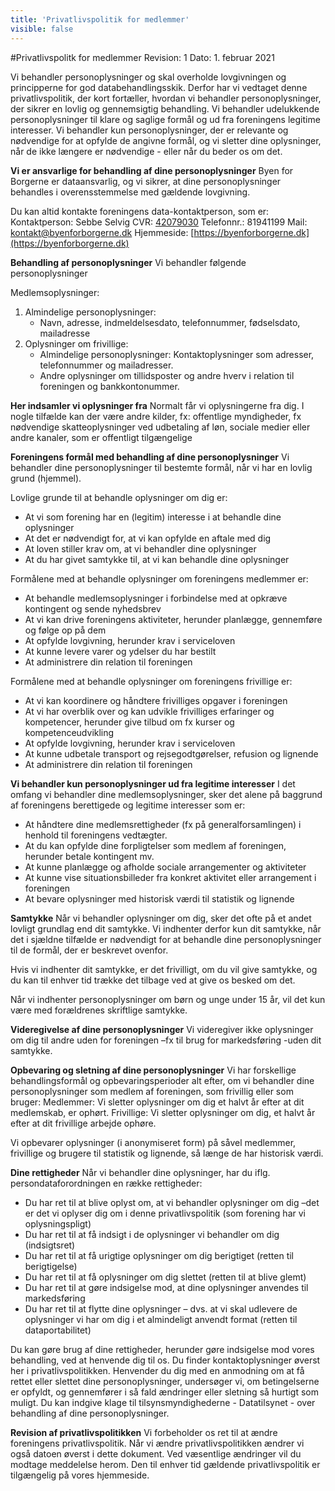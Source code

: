 ```yaml
---
title: 'Privatlivspolitik for medlemmer'
visible: false
---
```


#Privatlivspolitk for medlemmer
Revision: 1
Dato: 1. februar 2021

Vi behandler personoplysninger og skal overholde lovgivningen og principperne for god databehandlingsskik. Derfor har vi vedtaget denne privatlivspolitik, der kort fortæller, hvordan vi behandler personoplysninger, der sikrer en lovlig og gennemsigtig behandling.
Vi behandler udelukkende personoplysninger til klare og saglige formål og ud fra foreningens legitime interesser. Vi behandler kun personoplysninger, der er relevante og nødvendige for at opfylde de angivne formål, og vi sletter dine oplysninger, når de ikke længere er nødvendige - eller når du beder os om det.

**Vi er ansvarlige for behandling af dine personoplysninger**
Byen for Borgerne er dataansvarlig, og vi sikrer, at dine personoplysninger behandles i overensstemmelse med gældende lovgivning.

Du kan altid kontakte foreningens data-kontaktperson, som er:
Kontaktperson: Sebbe Selvig
CVR: [42079030](https://proff.dk/firma/byen-for-borgerne/k%C3%B8benhavn-k/medlemsorganisationer/GZAUUYI10PU/)
Telefonnr.: 81941199
Mail: [kontakt@byenforborgerne.dk](mailto:kontakt@byenforborgerne.dk)
Hjemmeside: [https://byenforborgerne.dk](https://byenforborgerne.dk)

**Behandling af personoplysninger**
Vi behandler følgende personoplysninger

Medlemsoplysninger:
1. Almindelige personoplysninger:
    - Navn, adresse, indmeldelsesdato, telefonnummer, fødselsdato, mailadresse
1. Oplysninger om frivillige:
    - Almindelige personoplysninger: Kontaktoplysninger som adresser, telefonnummer og mailadresser.
    - Andre oplysninger om tillidsposter og andre hverv i relation til foreningen og bankkontonummer.

**Her indsamler vi oplysninger fra**
Normalt får vi oplysningerne fra dig. I nogle tilfælde kan der være andre kilder, fx:
offentlige myndigheder, fx nødvendige skatteoplysninger ved udbetaling af løn,
sociale medier eller andre kanaler, som er offentligt tilgængelige

**Foreningens formål med behandling af dine personoplysninger**
Vi behandler dine personoplysninger til bestemte formål, når vi har en lovlig grund (hjemmel).

Lovlige grunde til at behandle oplysninger om dig er:
- At vi som forening har en (legitim) interesse i at behandle dine oplysninger
- At det er nødvendigt for, at vi kan opfylde en aftale med dig
- At loven stiller krav om, at vi behandler dine oplysninger
- At du har givet samtykke til, at vi kan behandle dine oplysninger

Formålene med at behandle oplysninger om foreningens medlemmer er:
- At behandle medlemsoplysninger  i forbindelse med  at opkræve kontingent og sende nyhedsbrev
- At vi kan drive foreningens aktiviteter, herunder planlægge, gennemføre og følge op på dem
- At opfylde lovgivning, herunder krav i serviceloven
- At kunne levere varer og ydelser du har bestilt
- At administrere din relation til foreningen

Formålene med at behandle oplysninger om foreningens frivillige er:
- At vi kan koordinere og håndtere frivilliges opgaver i foreningen
- At vi har overblik over og kan udvikle frivilliges erfaringer og kompetencer, herunder give tilbud om fx kurser og kompetenceudvikling
- At opfylde lovgivning, herunder krav i serviceloven
- At kunne udbetale transport og rejsegodtgørelser, refusion og lignende
- At administrere din relation til foreningen

**Vi behandler kun personoplysninger ud fra legitime interesser**
I det omfang vi behandler dine medlemsoplysninger, sker det alene på baggrund af foreningens berettigede og legitime interesser som er:
- At håndtere dine medlemsrettigheder (fx på generalforsamlingen) i henhold til foreningens vedtægter.
- At du kan opfylde dine forpligtelser som medlem af foreningen, herunder betale kontingent mv.
- At kunne planlægge og afholde sociale arrangementer og aktiviteter
- At kunne vise situationsbilleder fra konkret aktivitet eller arrangement i foreningen
- At bevare oplysninger med historisk værdi til statistik og lignende

**Samtykke**
Når vi behandler oplysninger om dig, sker det ofte på et andet lovligt grundlag end dit samtykke. Vi indhenter derfor kun dit samtykke, når det i sjældne tilfælde er nødvendigt for at behandle dine personoplysninger til de formål, der er beskrevet ovenfor.

Hvis vi indhenter dit samtykke, er det frivilligt, om du vil give samtykke, og du kan til enhver tid trække det tilbage ved at give os besked om det.

Når vi indhenter personoplysninger om børn og unge under 15 år, vil det kun være med forældrenes skriftlige samtykke.

**Videregivelse af dine personoplysninger**
Vi videregiver ikke oplysninger om dig til andre uden for foreningen –fx til brug for markedsføring -uden dit samtykke.

**Opbevaring og sletning af dine personoplysninger**
Vi har forskellige behandlingsformål og opbevaringsperioder alt efter, om vi behandler dine personoplysninger som medlem af foreningen, som frivillig eller som bruger:
Medlemmer: Vi sletter oplysninger om dig et halvt år efter at dit medlemskab, er ophørt.
Frivillige: Vi sletter oplysninger om dig, et halvt år efter at dit frivillige arbejde ophøre.

Vi opbevarer oplysninger (i anonymiseret form) på såvel medlemmer, frivillige og brugere til statistik og lignende, så længe de har historisk værdi.

**Dine rettigheder**
Når vi behandler dine oplysninger, har du iflg. persondataforordningen en række rettigheder:
- Du har ret til at blive oplyst om, at vi behandler oplysninger om dig –det er det vi oplyser dig om i denne privatlivspolitik (som forening har vi oplysningspligt)
- Du har ret til at få indsigt i de oplysninger vi behandler om dig (indsigtsret)
- Du har ret til at få urigtige oplysninger om dig berigtiget (retten til berigtigelse)
- Du har ret til at få oplysninger om dig slettet (retten til at blive glemt)
- Du har ret til at gøre indsigelse mod, at dine oplysninger anvendes til markedsføring
- Du har ret til at flytte dine oplysninger – dvs. at vi skal udlevere de oplysninger vi har om dig i et almindeligt anvendt format (retten til dataportabilitet)

Du kan gøre brug af dine rettigheder, herunder gøre indsigelse mod vores behandling, ved at henvende dig til os. Du finder kontaktoplysninger øverst her i privatlivspolitikken.
Henvender du dig med en anmodning om at få rettet eller slettet dine personoplysninger, undersøger vi, om betingelserne er opfyldt, og gennemfører i så fald ændringer eller sletning så hurtigt som muligt.
Du kan indgive klage til tilsynsmyndighederne - Datatilsynet - over behandling af dine personoplysninger.

**Revision af privatlivspolitikken**
Vi forbeholder os ret til at ændre foreningens privatlivspolitik. Når vi ændre privatlivspolitikken ændrer vi også datoen øverst i dette dokument. Ved væsentlige ændringer vil du modtage meddelelse herom. Den til enhver tid gældende privatlivspolitik er tilgængelig på vores hjemmeside.
